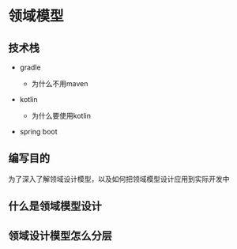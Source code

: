 # 领域模型

## 技术栈
 * gradle
   * 为什么不用maven
    
 * kotlin
   * 为什么要使用kotlin
    
 * spring boot 
    
## 编写目的
为了深入了解领域设计模型，以及如何把领域模型设计应用到实际开发中

## 什么是领域模型设计

## 领域设计模型怎么分层



